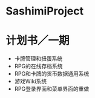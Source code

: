# SashimiProject

<h1>计划书／一期</h1>
<ul>
	<li>卡牌管理和扭蛋系统</li>
	<li>RPG的在线存档系统</li>
	<li>RPG和卡牌的货币数据通用系统</li>
	<li>游戏Wiki系统</li>
	<li>RPG登录界面和菜单界面的重做</li>
</ul>
